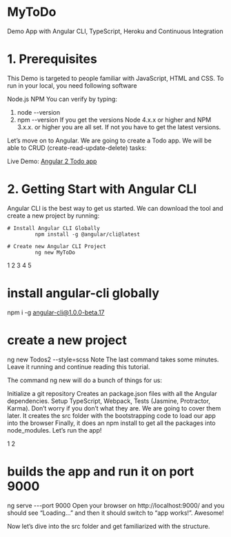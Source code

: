 # MyToDo
Demo App with Angular CLI, TypeScript, Heroku and Continuous Integration

# 1. Prerequisites

This Demo is targeted to people familiar with JavaScript, HTML and CSS. To run in your local, you need following software

Node.js
NPM
You can verify by typing:

1. node --version
2. npm --version
If you get the versions Node 4.x.x or higher and NPM 3.x.x. or higher you are all set. If not you have to get the latest versions.

Let’s move on to Angular. We are going to create a Todo app. We will be able to CRUD (create-read-update-delete) tasks:

Live Demo: <a href="https://stormy-woodland-23554.herokuapp.com/">Angular 2 Todo app</a>

# 2. Getting Start with Angular CLI

Angular CLI is the best way to get us started. We can download the tool and create a new project by running:


```
# Install Angular CLI Globally
         npm install -g @angular/cli@latest       
         
# Create new Angular CLI Project
         ng new MyToDo
```
1
2
3
4
5
# install angular-cli globally
npm i -g angular-cli@1.0.0-beta.17
# create a new project
ng new Todos2 --style=scss
Note The last command takes some minutes. Leave it running and continue reading this tutorial.

The command ng new will do a bunch of things for us:

Initialize a git repository
Creates an package.json files with all the Angular dependencies.
Setup TypeScript, Webpack, Tests (Jasmine, Protractor, Karma). Don’t worry if you don’t what they are. We are going to cover them later.
It creates the src folder with the bootstrapping code to load our app into the browser
Finally, it does an npm install to get all the packages into node_modules.
Let’s run the app!

1
2
# builds the app and run it on port 9000
ng serve ---port 9000
Open your browser on http://localhost:9000/ and you should see “Loading…” and then it should switch to “app works!”. Awesome!

Now let’s dive into the src folder and get familiarized with the structure.


